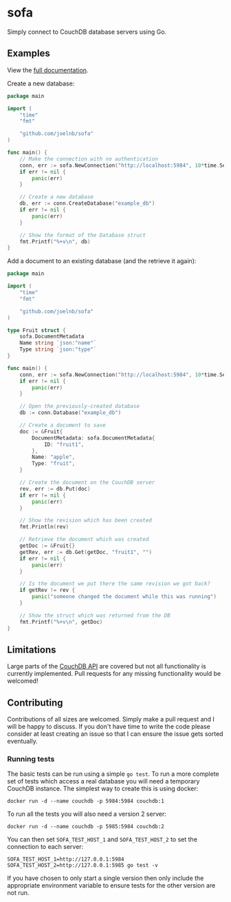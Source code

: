 # sofa

Simply connect to CouchDB database servers using Go.

## Examples

View the [full documentation](https://godoc.org/github.com/joelnb/sofa).

Create a new database:

```go
package main

import (
    "time"
    "fmt"

    "github.com/joelnb/sofa"
)

func main() {
    // Make the connection with no authentication
    conn, err := sofa.NewConnection("http://localhost:5984", 10*time.Second, sofa.NullAuthenticator())
    if err != nil {
        panic(err)
    }

    // Create a new database
    db, err := conn.CreateDatabase("example_db")
    if err != nil {
        panic(err)
    }

    // Show the format of the Database struct
    fmt.Printf("%+v\n", db)
}
```

Add a document to an existing database (and the retrieve it again):

```go
package main

import (
    "time"
    "fmt"

    "github.com/joelnb/sofa"
)

type Fruit struct {
    sofa.DocumentMetadata
    Name string `json:"name"`
    Type string `json:"type"`
}

func main() {
    conn, err := sofa.NewConnection("http://localhost:5984", 10*time.Second, sofa.NullAuthenticator())
    if err != nil {
        panic(err)
    }

    // Open the previously-created database
    db := conn.Database("example_db")

    // Create a document to save
    doc := &Fruit{
        DocumentMetadata: sofa.DocumentMetadata{
            ID: "fruit1",
        },
        Name: "apple",
        Type: "fruit",
    }

    // Create the document on the CouchDB server
    rev, err := db.Put(doc)
    if err != nil {
        panic(err)
    }

    // Show the revision which has been created
    fmt.Println(rev)

    // Retrieve the document which was created
    getDoc := &Fruit{}
    getRev, err := db.Get(getDoc, "fruit1", "")
    if err != nil {
        panic(err)
    }

    // Is the document we put there the same revision we got back?
    if getRev != rev {
        panic("someone changed the document while this was running")
    }

    // Show the struct which was returned from the DB
    fmt.Printf("%+v\n", getDoc)
}
```

## Limitations

Large parts of the [CouchDB API](http://docs.couchdb.org/en/2.0.0/api/) are covered but not all functionality is currently implemented. Pull requests for any missing functionality would be welcomed!

## Contributing

Contributions of all sizes are welcomed. Simply make a pull request and I will be happy to discuss. If you don't have time to write the code please consider at least creating an issue so that I can ensure the issue gets sorted eventually.

### Running tests

The basic tests can be run using a simple `go test`. To run a more complete set of tests which access a real database you will need a temporary CouchDB instance. The simplest way to create this is using docker:

    docker run -d --name couchdb -p 5984:5984 couchdb:1

To run all the tests you will also need a version 2 server:

    docker run -d --name couchdb -p 5985:5984 couchdb:2

You can then set `SOFA_TEST_HOST_1` and `SOFA_TEST_HOST_2` to set the connection to each server:

    SOFA_TEST_HOST_1=http://127.0.0.1:5984 SOFA_TEST_HOST_2=http://127.0.0.1:5985 go test -v

If you have chosen to only start a single version then only include the appropriate environment variable to ensure tests for the other version are not run.
